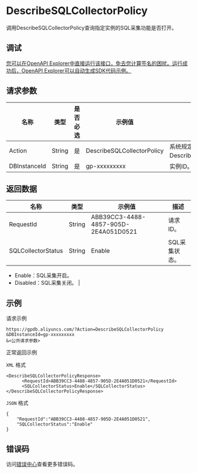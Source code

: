 # DescribeSQLCollectorPolicy

调用DescribeSQLCollectorPolicy查询指定实例的SQL采集功能是否打开。

## 调试

[您可以在OpenAPI Explorer中直接运行该接口，免去您计算签名的困扰。运行成功后，OpenAPI Explorer可以自动生成SDK代码示例。](https://api.aliyun.com/#product=gpdb&api=DescribeSQLCollectorPolicy&type=RPC&version=2016-05-03)

## 请求参数

|名称|类型|是否必选|示例值|描述|
|--|--|----|---|--|
|Action|String|是|DescribeSQLCollectorPolicy|系统规定参数。取值：DescribeSQLCollectorPolicy。 |
|DBInstanceId|String|是|gp-xxxxxxxxx|实例ID。 |

## 返回数据

|名称|类型|示例值|描述|
|--|--|---|--|
|RequestId|String|ABB39CC3-4488-4857-905D-2E4A051D0521|请求ID。 |
|SQLCollectorStatus|String|Enable|SQL采集状态。

 -   Enable：SQL采集开启。
-   Disabled：SQL采集关闭。 |

## 示例

请求示例

```
https://gpdb.aliyuncs.com/?Action=DescribeSQLCollectorPolicy
&DBInstanceId=gp-xxxxxxxxx
&<公共请求参数>
```

正常返回示例

`XML` 格式

```
<DescribeSQLCollectorPolicyResponse>
	  <RequestId>ABB39CC3-4488-4857-905D-2E4A051D0521</RequestId>
	  <SQLCollectorStatus>Enable</SQLCollectorStatus>
</DescribeSQLCollectorPolicyResponse>
```

`JSON` 格式

```
{
    "RequestId":"ABB39CC3-4488-4857-905D-2E4A051D0521",
    "SQLCollectorStatus":"Enable"
}
```

## 错误码

访问[错误中心](https://error-center.aliyun.com/status/product/gpdb)查看更多错误码。

